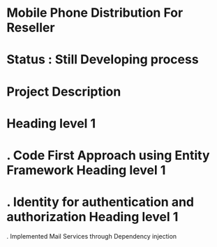 # Mobile Phone Distribution For Reseller
# Status : Still Developing process
# Project Description
Heading level 1
===============
. Code First Approach using Entity Framework
Heading level 1
===============
. Identity for authentication and authorization
Heading level 1
===============
. Implemented Mail Services through Dependency injection

